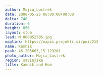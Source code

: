 ```yaml
---
author: Mojca_Lustrek
date: 2008-05-25 00:00:00+00:00
delta: 740
duration: 6
height: 856
layout: stub
lead: M_008052305.jpg
maplink: https://mapzs.projekti.si/poi/213
name: Kamnik
peak: 46.205663,15.129281
photo_author: Mojca_Lustrek
region: savinjska
title: Kamnik and Hom
---
```

